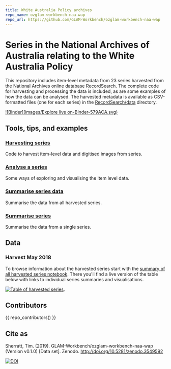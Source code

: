 ```yaml
---
title: White Australia Policy archives
repo_name: ozglam-workbench-naa-wap
repo_url: https://github.com/GLAM-Workbench/ozglam-workbench-naa-wap
---
```


# Series in the National Archives of Australia relating to the White Australia Policy

This repository includes item-level metadata from 23 series harvested from the National Archives online database RecordSearch. The complete code for harvesting and processing the data is included, as are some examples of how the data can be analysed. The harvested metadata is available as CSV-formatted files (one for each series) in the [RecordSearch/data](https://github.com/GLAM-Workbench/ozglam-workbench-naa-wap/tree/master/RecordSearch/data) directory.

[![Binder](images/Explore live on-Binder-579ACA.svg)](https://mybinder.org/v2/gh/wragge/ozglam-workbench-naa-wap/master)

## Tools, tips, and examples

### [Harvesting series](https://nbviewer.jupyter.org/github/GLAM-Workbench/ozglam-workbench-naa-wap/blob/master/RecordSearch/1.%20Harvesting%20series.ipynb)  
Code to harvest item-level data and digitised images from series.

### [Analyse a series](https://nbviewer.jupyter.org/github/GLAM-Workbench/ozglam-workbench-naa-wap/blob/master/RecordSearch/2.%20Analyse%20a%20series.ipynb)  
Some ways of exploring and visualising the item level data.

### [Summarise series data](https://nbviewer.jupyter.org/github/GLAM-Workbench/ozglam-workbench-naa-wap/blob/master/RecordSearch/Summarise%20series%20data.ipynb)  
Summarise the data from all harvested series.

### [Summarise series](https://nbviewer.jupyter.org/github/GLAM-Workbench/ozglam-workbench-naa-wap/blob/master/RecordSearch/series-summary.ipynb)  
Summarise the data from a single series.

## Data

### Harvest May 2018

To browse information about the harvested series start with the [summary of all harvested series notebook](https://nbviewer.jupyter.org/github/GLAM-Workbench/ozglam-workbench-naa-wap/blob/master/RecordSearch/Summary%20of%20all%20harvested%20series.ipynb). There you'll find a live version of the table below with links to individual series summaries and visualisations.

[![Table of harvested series](images/naa-wap-series.png)](https://nbviewer.jupyter.org/github/GLAM-Workbench/ozglam-workbench-naa-wap/blob/master/RecordSearch/Summary%20of%20all%20harvested%20series.ipynb).

## Contributors

{{ repo_contributors() }}

## Cite as

Sherratt, Tim. (2019). GLAM-Workbench/ozglam-workbench-naa-wap (Version v0.1.0) [Data set]. Zenodo. <http://doi.org/10.5281/zenodo.3549592>

[![DOI](https://zenodo.org/badge/DOI/10.5281/zenodo.3549592.svg)](https://doi.org/10.5281/zenodo.3549592)
